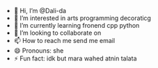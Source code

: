 - 👋 Hi, I’m @Dali-da
- 👀 I’m interested in arts programming decoraticg
- 🌱 I’m currently learning fronend cpp python 
- 💞️ I’m looking to collaborate on 
- 📫 How to reach me send me email
- 😄 Pronouns: she
- ⚡ Fun fact: idk but mara wahed atnin talata

<!---
Dali-da is a ✨ special ✨ repository because its `README.md` (this file) appears on your GitHub profile.
You can click the Preview link to take a look at your changes.
--->
